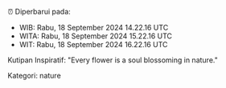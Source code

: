 ⏰ Diperbarui pada:
- WIB: Rabu, 18 September 2024 14.22.16 UTC
- WITA: Rabu, 18 September 2024 15.22.16 UTC
- WIT: Rabu, 18 September 2024 16.22.16 UTC

Kutipan Inspiratif:
"Every flower is a soul blossoming in nature."


Kategori: nature

